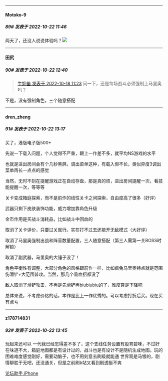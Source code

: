 

*****

####  Motoko-9  
##### 89#       发表于 2022-10-22 11:46

两天了，还没人说说体验吗？<img src="https://static.saraba1st.com/image/smiley/face2017/037.png" referrerpolicy="no-referrer">



*****

####  田尻  
##### 90#       发表于 2022-10-22 12:40

<blockquote><a href="httphttps://bbs.saraba1st.com/2b/forum.php?mod=redirect&amp;goto=findpost&amp;pid=57968291&amp;ptid=2009554" target="_blank">牛奶笛 发表于 2022-10-18 11:23</a>
问一下，还是每场战斗必须强制上马里奥吗？</blockquote>
不是，没有强制角色，三个随意搭配



*****

####  dren_zheng  
##### 91#       发表于 2022-10-22 13:17

买了，港版电子版500+

先说一下载入问题，个人觉得不严重，跟上一作差不多，就平均NS游戏的水平

也就是进出房间会有个几秒黑屏。调出菜单这种，有载入但不长，类似异度3调出菜单再长一点点的感觉

当然，无时不刻在提醒游戏正在自动存盘，那是真的烦，进出房间提醒一次，看技能提醒一次，等等等

关卡变成箱庭探索，而不是前作的线性关卡之间探索，自由度高了很多（好评）

武器只剩下皮肤装饰功能，威力增加靠角色升级

金币作用是买战斗消耗品，比如战斗中回血的

取消了关卡评价，只要过关就行。实在打不过去还能开无敌模式（大好评）

取消了马里奥强制出战和阵营数量配置，三人随意搭配（第三人需第一关BOSS时解锁）

取消了副武器，马里奥的大锤子没了！

角色平衡性有调整，大部分角色的风格跟前作一样，比如疯兔马里奥特点就是范围伤滑铲+大范围普攻。当然，那几个吸血招都没了

敌人取消了滑铲攻击，不再是先滑铲再biubiubiu的了，难度算是下降吧

总体来说，不考虑价格的话，本作是比上一作优秀的。可以考虑打折后买。现在买有点亏



*****

####  z178714831  
##### 92#       发表于 2022-10-22 13:45

玩起来还可以 
一代我已经忘得差不多了，这个支线任务设置有股育碧味，不过好在味道不大，箱庭地图都是有设计过的，战斗也是有设计不是随机生成地图。玩的困难难度感觉刚好，需要动脑子，也不用刻意去刷级就能通
世界观是马银的，剧情聊胜于无吧，还没通关，但是之前刷b站又看到剧透挺不爽

[论坛助手,iPhone](https://bbs.saraba1st.com/2b/forum.php?mod=viewthread&amp;tid=2029836)

